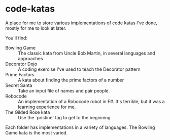 # code-katas

A place for me to store various implementations of code katas I've done, mostly for me to look at later.

You'll find:

<dl>
  <dt>Bowling Game
    <dd>The classic kata from Uncle Bob Martin, in several languages and approaches
  <dt>Decorator Dojo
    <dd>A coding exercise I've used to teach the Decorator pattern
  <dt>Prime Factors
    <dd>A kata about finding the prime factors of a number
  <dt>Secret Santa
    <dd>Take an input file of names and pair people.
  <dt>Robocode
    <dd>An implementation of a Robocode robot in F#.
    It's terrible, but it was a learning experience for me.
  <dt>The Gilded Rose kata 
    <dd>Use the `pristine` tag to get to the beginning
</dl>

Each folder has implementations in a variety of languages. The Bowling Game kata is the most varied.
